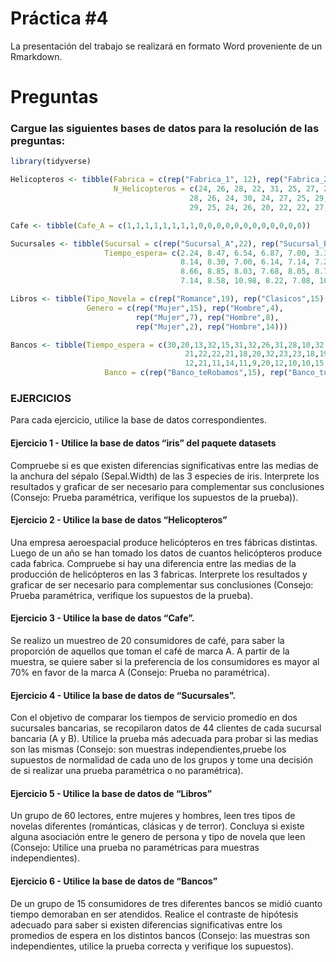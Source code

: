 Práctica \#4
================

La presentación del trabajo se realizará en formato Word proveniente de
un Rmarkdown.

# Preguntas

### Cargue las siguientes bases de datos para la resolución de las preguntas:

``` r
library(tidyverse)
```

``` r
Helicopteros <- tibble(Fabrica = c(rep("Fabrica_1", 12), rep("Fabrica_2", 12), rep("Fabrica_3", 12)),
                       N_Helicopteros = c(24, 26, 28, 22, 31, 25, 27, 28, 30, 21, 20, 24,
                                        28, 26, 24, 30, 24, 27, 25, 29, 30, 27, 26, 25,
                                        29, 25, 24, 26, 20, 22, 22, 27, 20, 26, 24, 25))

Cafe <- tibble(Cafe_A = c(1,1,1,1,1,1,1,1,0,0,0,0,0,0,0,0,0,0,0,0))

Sucursales <- tibble(Sucursal = c(rep("Sucursal_A",22), rep("Sucursal_B",22)),
                     Tiempo_espera= c(2.24, 8.47, 6.54, 6.87, 7.00, 3.36, 7.09, 7.56, 3.88, 8.04, 7.05, 6.58,
                                      8.14, 8.30, 7.00, 6.14, 7.14, 7.22, 7.58, 6.11, 7.25, 8.5, 8.14, 8.54,
                                      8.66, 8.85, 8.03, 7.68, 8.05, 8.78, 8.43, 8.39, 8.64, 10.97, 8.07, 10.33,
                                      7.14, 8.58, 10.98, 8.22, 7.08, 10.62, 8.69, 8.04))

Libros <- tibble(Tipo_Novela = c(rep("Romance",19), rep("Clasicos",15), rep("Terror", 16)),
                 Genero = c(rep("Mujer",15), rep("Hombre",4),
                            rep("Mujer",7), rep("Hombre",8),
                            rep("Mujer",2), rep("Hombre",14)))

Bancos <- tibble(Tiempo_espera = c(30,20,13,32,15,31,32,26,31,28,10,32,33,29,30,
                                       21,22,22,21,18,20,32,23,23,18,19,18,24,18,18, 
                                       12,21,11,14,11,9,20,12,10,10,15,11,11,8,13),
                     Banco = c(rep("Banco_teRobamos",15), rep("Banco_tudinero",15), rep("Baco_elSincero",15)))
```

### EJERCICIOS

Para cada ejercicio, utilice la base de datos correspondientes.

#### Ejercicio 1 - Utilice la base de datos **“iris”** del paquete datasets

Compruebe si es que existen diferencias significativas entre las medias
de la anchura del sépalo (Sepal.Width) de las 3 especies de iris.
Interprete los resultados y graficar de ser necesario para complementar
sus conclusiones (Consejo: Prueba paramétrica, verifique los supuestos
de la prueba)).

#### Ejercicio 2 - Utilice la base de datos **“Helicopteros”**

Una empresa aeroespacial produce helicópteros en tres fábricas
distintas. Luego de un año se han tomado los datos de cuantos
helicópteros produce cada fabrica. Compruebe si hay una diferencia entre
las medias de la producción de helicópteros en las 3 fabricas.
Interprete los resultados y graficar de ser necesario para complementar
sus conclusiones (Consejo: Prueba paramétrica, verifique los supuestos
de la prueba).

#### Ejercicio 3 - Utilice la base de datos **“Cafe”**.

Se realizo un muestreo de 20 consumidores de café, para saber la
proporción de aquellos que toman el café de marca A. A partir de la
muestra, se quiere saber si la preferencia de los consumidores es mayor
al 70% en favor de la marca A (Consejo: Prueba no paramétrica).

#### Ejercicio 4 - Utilice la base de datos de **“Sucursales”**.

Con el objetivo de comparar los tiempos de servicio promedio en dos
sucursales bancarias, se recopilaron datos de 44 clientes de cada
sucursal bancaria (A y B). Utilice la prueba más adecuada para probar si
las medias son las mismas (Consejo: son muestras independientes,pruebe
los supuestos de normalidad de cada uno de los grupos y tome una
decisión de si realizar una prueba paramétrica o no paramétrica).

#### Ejercicio 5 - Utilice la base de datos de **“Libros”**

Un grupo de 60 lectores, entre mujeres y hombres, leen tres tipos de
novelas diferentes (románticas, clásicas y de terror). Concluya si
existe alguna asociación entre le genero de persona y tipo de novela que
leen (Consejo: Utilice una prueba no paramétricas para muestras
independientes).

#### Ejercicio 6 - Utilice la base de datos de **“Bancos”**

De un grupo de 15 consumidores de tres diferentes bancos se midió cuanto
tiempo demoraban en ser atendidos. Realice el contraste de hipótesis
adecuado para saber si existen diferencias significativas entre los
promedios de espera en los distintos bancos (Consejo: las muestras son
independientes, utilice la prueba correcta y verifique los supuestos).
